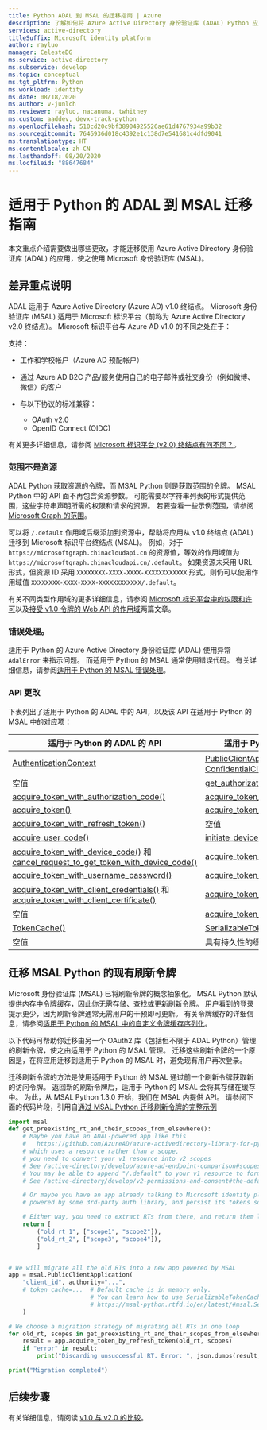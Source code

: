 ```yaml
---
title: Python ADAL 到 MSAL 的迁移指南 | Azure
description: 了解如何将 Azure Active Directory 身份验证库 (ADAL) Python 应用迁移到适用于 Python 的 Microsoft 身份验证库 (MSAL)。
services: active-directory
titleSuffix: Microsoft identity platform
author: rayluo
manager: CelesteDG
ms.service: active-directory
ms.subservice: develop
ms.topic: conceptual
ms.tgt_pltfrm: Python
ms.workload: identity
ms.date: 08/18/2020
ms.author: v-junlch
ms.reviewer: rayluo, nacanuma, twhitney
ms.custom: aaddev, devx-track-python
ms.openlocfilehash: 510cd20c9bf38904925526ae61d4767934a99b32
ms.sourcegitcommit: 7646936d018c4392e1c138d7e541681c4dfd9041
ms.translationtype: HT
ms.contentlocale: zh-CN
ms.lasthandoff: 08/20/2020
ms.locfileid: "88647684"
---
```

# <a name="adal-to-msal-migration-guide-for-python"></a>适用于 Python 的 ADAL 到 MSAL 迁移指南

本文重点介绍需要做出哪些更改，才能迁移使用 Azure Active Directory 身份验证库 (ADAL) 的应用，使之使用 Microsoft 身份验证库 (MSAL)。

## <a name="difference-highlights"></a>差异重点说明

ADAL 适用于 Azure Active Directory (Azure AD) v1.0 终结点。 Microsoft 身份验证库 (MSAL) 适用于 Microsoft 标识平台（前称为 Azure Active Directory v2.0 终结点）。 Microsoft 标识平台与 Azure AD v1.0 的不同之处在于：

支持：
  - 工作和学校帐户（Azure AD 预配帐户）
  - 通过 Azure AD B2C 产品/服务使用自己的电子邮件或社交身份（例如微博、微信）的客户

- 与以下协议的标准兼容：
  - OAuth v2.0
  - OpenID Connect (OIDC)

有关更多详细信息，请参阅 [Microsoft 标识平台 (v2.0) 终结点有何不同？](../azuread-dev/azure-ad-endpoint-comparison.md)。

### <a name="scopes-not-resources"></a>范围不是资源

ADAL Python 获取资源的令牌，而 MSAL Python 则是获取范围的令牌。 MSAL Python 中的 API 面不再包含资源参数。 可能需要以字符串列表的形式提供范围，这些字符串声明所需的权限和请求的资源。 若要查看一些示例范围，请参阅 [Microsoft Graph 的范围](https://docs.microsoft.com/graph/permissions-reference)。

可以将 `/.default` 作用域后缀添加到资源中，帮助将应用从 v1.0 终结点 (ADAL) 迁移到 Microsoft 标识平台终结点 (MSAL)。 例如，对于 `https://microsoftgraph.chinacloudapi.cn` 的资源值，等效的作用域值为 `https://microsoftgraph.chinacloudapi.cn/.default`。  如果资源未采用 URL 形式，但资源 ID 采用 `XXXXXXXX-XXXX-XXXX-XXXXXXXXXXXX` 形式，则仍可以使用作用域值 `XXXXXXXX-XXXX-XXXX-XXXXXXXXXXXX/.default`。

有关不同类型作用域的更多详细信息，请参阅 [Microsoft 标识平台中的权限和许可](./v2-permissions-and-consent.md)以及[接受 v1.0 令牌的 Web API 的作用域](./msal-v1-app-scopes.md)两篇文章。

### <a name="error-handling"></a>错误处理。

适用于 Python 的 Azure Active Directory 身份验证库 (ADAL) 使用异常 `AdalError` 来指示问题。 而适用于 Python 的 MSAL 通常使用错误代码。 有关详细信息，请参阅[适用于 Python 的 MSAL 错误处理](./msal-handling-exceptions.md?tabs=python)。

### <a name="api-changes"></a>API 更改

下表列出了适用于 Python 的 ADAL 中的 API，以及该 API 在适用于 Python 的 MSAL 中的对应项：

| 适用于 Python 的 ADAL 的 API  | 适用于 Python 的 MSAL 的 API |
| ------------------- | ---------------------------------- |
| [AuthenticationContext](https://adal-python.readthedocs.io/en/latest/#adal.AuthenticationContext)  | [PublicClientApplication 或 ConfidentialClientApplication](https://msal-python.readthedocs.io/en/latest/#msal.ClientApplication.__init__)  |
| 空值  | [get_authorization_request_url()](https://msal-python.readthedocs.io/en/latest/#msal.ClientApplication.get_authorization_request_url)  |
| [acquire_token_with_authorization_code()](https://adal-python.readthedocs.io/en/latest/#adal.AuthenticationContext.acquire_token_with_authorization_code) | [acquire_token_by_authorization_code()](https://msal-python.readthedocs.io/en/latest/#msal.ClientApplication.acquire_token_by_authorization_code) |
| [acquire_token()](https://adal-python.readthedocs.io/en/latest/#adal.AuthenticationContext.acquire_token) | [acquire_token_silent()](https://msal-python.readthedocs.io/en/latest/#msal.ClientApplication.acquire_token_silent) |
| [acquire_token_with_refresh_token()](https://adal-python.readthedocs.io/en/latest/#adal.AuthenticationContext.acquire_token_with_refresh_token) | 空值 |
| [acquire_user_code()](https://adal-python.readthedocs.io/en/latest/#adal.AuthenticationContext.acquire_user_code) | [initiate_device_flow()](https://msal-python.readthedocs.io/en/latest/#msal.PublicClientApplication.initiate_device_flow) |
| [acquire_token_with_device_code()](https://adal-python.readthedocs.io/en/latest/#adal.AuthenticationContext.acquire_token_with_device_code) 和 [cancel_request_to_get_token_with_device_code()](https://adal-python.readthedocs.io/en/latest/#adal.AuthenticationContext.cancel_request_to_get_token_with_device_code) | [acquire_token_by_device_flow()](https://msal-python.readthedocs.io/en/latest/#msal.PublicClientApplication.acquire_token_by_device_flow) |
| [acquire_token_with_username_password()](https://adal-python.readthedocs.io/en/latest/#adal.AuthenticationContext.acquire_token_with_username_password) | [acquire_token_by_username_password()](https://msal-python.readthedocs.io/en/latest/#msal.PublicClientApplication.acquire_token_by_username_password) |
| [acquire_token_with_client_credentials()](https://adal-python.readthedocs.io/en/latest/#adal.AuthenticationContext.acquire_token_with_client_credentials) 和 [acquire_token_with_client_certificate()](https://adal-python.readthedocs.io/en/latest/#adal.AuthenticationContext.acquire_token_with_client_certificate) | [acquire_token_for_client()](https://msal-python.readthedocs.io/en/latest/#msal.ConfidentialClientApplication.acquire_token_for_client) |
| 空值 | [acquire_token_on_behalf_of()](https://msal-python.readthedocs.io/en/latest/#msal.ConfidentialClientApplication.acquire_token_on_behalf_of) |
| [TokenCache()](https://adal-python.readthedocs.io/en/latest/#adal.TokenCache) | [SerializableTokenCache()](https://msal-python.readthedocs.io/en/latest/#msal.SerializableTokenCache) |
| 空值 | 具有持久性的缓存，可从 [MSAL 扩展](https://github.com/marstr/original-microsoft-authentication-extensions-for-python)获取 |

## <a name="migrate-existing-refresh-tokens-for-msal-python"></a>迁移 MSAL Python 的现有刷新令牌

Microsoft 身份验证库 (MSAL) 已将刷新令牌的概念抽象化。 MSAL Python 默认提供内存中令牌缓存，因此你无需存储、查找或更新刷新令牌。 用户看到的登录提示更少，因为刷新令牌通常无需用户的干预即可更新。 有关令牌缓存的详细信息，请参阅[适用于 Python 的 MSAL 中的自定义令牌缓存序列化](msal-python-token-cache-serialization.md)。

以下代码可帮助你迁移由另一个 OAuth2 库（包括但不限于 ADAL Python）管理的刷新令牌，使之由适用于 Python 的 MSAL 管理。 迁移这些刷新令牌的一个原因是，在将应用迁移到适用于 Python 的 MSAL 时，避免现有用户再次登录。

迁移刷新令牌的方法是使用适用于 Python 的 MSAL 通过前一个刷新令牌获取新的访问令牌。 返回新的刷新令牌后，适用于 Python 的 MSAL 会将其存储在缓存中。
为此，从 MSAL Python 1.3.0 开始，我们在 MSAL 内提供 API。
请参阅下面的代码片段，引用自[通过 MSAL Python 迁移刷新令牌的完整示例](https://github.com/AzureAD/microsoft-authentication-library-for-python/blob/1.3.0/sample/migrate_rt.py#L28-L67)

```python
import msal
def get_preexisting_rt_and_their_scopes_from_elsewhere():
    # Maybe you have an ADAL-powered app like this
    #   https://github.com/AzureAD/azure-activedirectory-library-for-python/blob/1.2.3/sample/device_code_sample.py#L72
    # which uses a resource rather than a scope,
    # you need to convert your v1 resource into v2 scopes
    # See /active-directory/develop/azure-ad-endpoint-comparison#scopes-not-resources
    # You may be able to append "/.default" to your v1 resource to form a scope
    # See /active-directory/develop/v2-permissions-and-consent#the-default-scope

    # Or maybe you have an app already talking to Microsoft identity platform v2,
    # powered by some 3rd-party auth library, and persist its tokens somehow.

    # Either way, you need to extract RTs from there, and return them like this.
    return [
        ("old_rt_1", ["scope1", "scope2"]),
        ("old_rt_2", ["scope3", "scope4"]),
        ]


# We will migrate all the old RTs into a new app powered by MSAL
app = msal.PublicClientApplication(
    "client_id", authority="...",
    # token_cache=...  # Default cache is in memory only.
                       # You can learn how to use SerializableTokenCache from
                       # https://msal-python.rtfd.io/en/latest/#msal.SerializableTokenCache
    )

# We choose a migration strategy of migrating all RTs in one loop
for old_rt, scopes in get_preexisting_rt_and_their_scopes_from_elsewhere():
    result = app.acquire_token_by_refresh_token(old_rt, scopes)
    if "error" in result:
        print("Discarding unsuccessful RT. Error: ", json.dumps(result, indent=2))

print("Migration completed")
```


## <a name="next-steps"></a>后续步骤

有关详细信息，请阅读 [v1.0 与 v2.0 的比较](../azuread-dev/azure-ad-endpoint-comparison.md)。

